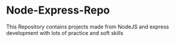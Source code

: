 # Node-Express-Repo
This Repository contains projects made from NodeJS and express development with lots of practice and soft skills

